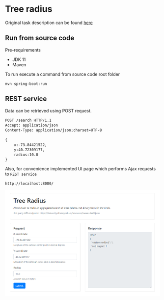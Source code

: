 # Tree radius

Original task description can be found [here](/docs/task-description.md)

## Run from source code 
Pre-requirements
* JDK 11
* Maven

To run execute a command from source code root folder
```
mvn spring-boot:run
```

## REST service
Data can be retrieved using POST request.
```
POST /search HTTP/1.1
Accept: application/json
Content-Type: application/json;charset=UTF-8

{
	x:-73.84421522,
	y:40.72309177,
	radius:10.0
}
```

Also, for convenience implemented UI page which performs Ajax requests to `REST service`
```
http://localhost:8080/
```
![UI.png](/docs/UI.png)
